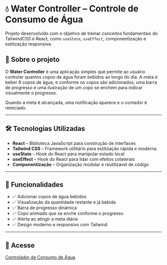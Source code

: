 # 💧 Water Controller – Controle de Consumo de Água

Projeto desenvolvido com o objetivo de treinar conceitos fundamentais do TailwindCSS e React, como `useState`, `useEffect`, componentização e estilização responsiva.

## 🚀 Sobre o projeto

O **Water Controller** é uma aplicação simples que permite ao usuário controlar quantos copos de água foram bebidos ao longo do dia. A meta é beber 8 copos de água, e conforme os copos são adicionados, uma barra de progresso e uma ilustração de um copo se enchem para indicar visualmente o progresso.

Quando a meta é alcançada, uma notificação aparece e o contador é reiniciado.

---

## 🛠️ Tecnologias Utilizadas

- **React** – Biblioteca JavaScript para construção de interfaces
- **Tailwind CSS** – Framework utilitário para estilização rápida e moderna
- **useState** – Hook do React para manipular estado local
- **useEffect** – Hook do React para lidar com efeitos colaterais
- **Componentização** – Organização modular e reutilizável de código

---

## 📸 Funcionalidades

- ✅ Adicionar copos de água bebidos
- ✅ Visualização da quantidade restante e já bebida
- ✅ Barra de progresso dinâmica
- ✅ Copo animado que se enche conforme o progresso
- ✅ Alerta ao atingir a meta diária
- ✅ Design moderno e responsivo com Tailwind

---

## 🎯 Acesse
[Controlador de Consumo de Água](https://luanhts.github.io/ControleDeAgua/)
